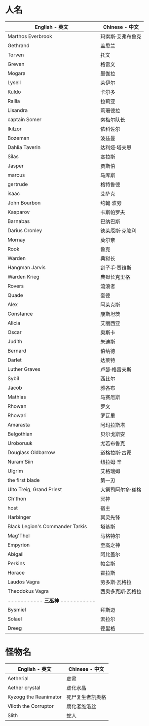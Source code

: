 # 人名
English - 英文                  | Chinese - 中文
------------------------------- | -------------------------
Marthos Everbrook               | 玛索斯·艾弗布鲁克
Gethrand                        | 盖思兰
Torven                          | 托文
Greven                          | 格雷文
Mogara                          | 墨伽拉
Lysell                          | 莱伊尔
Kuldo                           | 卡尔多
Rallia                          | 拉莉亚
Lisandra                        | 莉珊德拉
captain Somer                   | 索梅尔队长
Ikilzor                         | 依科佐尔
Bozeman                         | 波兹曼
Dahlia Taverin                  | 达利娅·塔夫恩
Silas                           | 塞拉斯
Jasper                          | 贾斯伯
marcus                          | 马库斯
gertrude                        | 格特鲁德
isaac                           | 艾萨克
John Bourbon                    | 约翰·波旁
Kasparov                        | 卡斯帕罗夫
Barnabas                        | 巴纳巴斯
Darius Cronley                  | 德莱厄斯·克隆利
Mornay                          | 莫尔奈
Rook                            | 鲁克
Warden                          | 典狱长
Hangman Jarvis                  | 刽子手·贾维斯
Warden Krieg                    | 典狱长克里格
Rovers                          | 流浪者
Quade                           | 奎德
Alex                            | 阿莱克斯
Constance                       | 康斯坦茨
Alicia                          | 艾丽西亚
Oscar                           | 奥斯卡
Judith                          | 朱迪斯
Bernard                         | 伯纳德
Darlet                          | 达莱特
Luther Graves                   | 卢瑟·格雷夫斯
Sybil                           | 西比尔
Jacob                           | 雅各布
Mathias                         | 马赛厄斯
Rhowan                          | 罗文
Rhowari                         | 罗瓦里
Amarasta                        | 阿玛拉斯塔
Belgothian                      | 贝尔戈斯安
Uroboruuk                       | 尤若布鲁克
Douglass Oldbarrow              | 道格拉斯·古冢
Nuram'Siin                      | 纽拉姆·辛
Ulgrim                          | 艾格瑞姆
the first blade                 | 第一刃
Ulto Treig, Grand Priest        | 大祭司阿尔多·崔格
Ch'thon                         | 冥神
host                            | 宿主
Harbinger                       | 冥灵先锋
Black Legion's Commander Tarkis | 塔基斯
Mag'Thel                        | 马格特尔
Empyrion                        | 至高之神
Abigail                         | 阿比盖尔
Perkins                         | 帕金斯
Horace                          | 霍拉斯
Laudos Vagra                    | 劳多斯·瓦格拉
Theodokus Vagra                 | 西奥多克斯·瓦格拉
| ----------- **三巫神** ----------- |
Bysmiel                         | 拜斯迈
Solael                          | 索拉尔
Dreeg                           | 德里格

# 怪物名
English - 英文                  | Chinese - 中文
------------------------------- | -------------------------
Aetherial                       | 虚灵
Aether crystal                  | 虚化水晶
Kyzogg the Reanimator           | 死尸复生者凯奥格
Viloth the Corruptor            | 腐化者维洛丝
Slith                           | 蛇人
